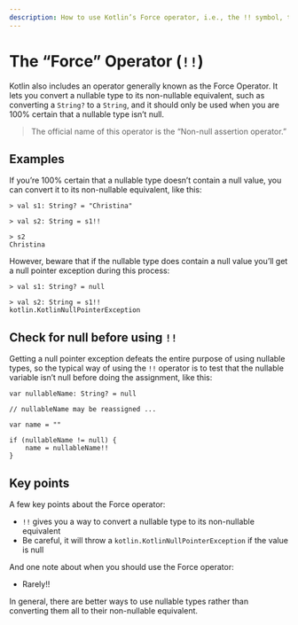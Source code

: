 ```yaml
---
description: How to use Kotlin’s Force operator, i.e., the !! symbol, to convert nullable types to their non-nullable equivalent.
---
```


<!-- FIRST DRAFT DONE -->


# The “Force” Operator (`!!`)

Kotlin also includes an operator generally known as the Force Operator. It lets you convert a nullable type to its non-nullable equivalent, such as converting a `String?` to a `String`, and it should only be used when you are 100% certain that a nullable type isn’t null.

>The official name of this operator is the “Non-null assertion operator.”



## Examples

If you’re 100% certain that a nullable type doesn’t contain a null value, you can convert it to its non-nullable equivalent, like this:

````
> val s1: String? = "Christina"

> val s2: String = s1!!

> s2
Christina
````

However, beware that if the nullable type does contain a null value you’ll get a null pointer exception during this process:

````
> val s1: String? = null

> val s2: String = s1!!
kotlin.KotlinNullPointerException
````



## Check for null before using `!!`

Getting a null pointer exception defeats the entire purpose of using nullable types, so the typical way of using the `!!` operator is to test that the nullable variable isn’t null before doing the assignment, like this:

````
var nullableName: String? = null

// nullableName may be reassigned ...

var name = ""

if (nullableName != null) {
    name = nullableName!!
}
````



## Key points

A few key points about the Force operator:

- `!!` gives you a way to convert a nullable type to its non-nullable equivalent
- Be careful, it will throw a `kotlin.KotlinNullPointerException` if the value is null

And one note about when you should use the Force operator:

- Rarely!!

In general, there are better ways to use nullable types rather than converting them all to their non-nullable equivalent.








